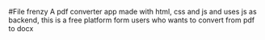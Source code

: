 #File frenzy
A pdf converter app made with html, css and js and uses js as backend, this is a free platform form users who wants to convert from pdf to docx
